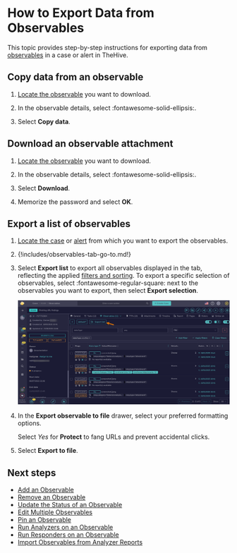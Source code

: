 # How to Export Data from Observables

This topic provides step-by-step instructions for exporting data from [observables](about-observables.md) in a case or alert in TheHive.

## Copy data from an observable

1. [Locate the observable](../search-for-cases/find-an-observable.md) you want to download.

2. In the observable details, select :fontawesome-solid-ellipsis:.

3. Select **Copy data**.

## Download an observable attachment

1. [Locate the observable](../search-for-cases/find-an-observable.md) you want to download.

2. In the observable details, select :fontawesome-solid-ellipsis:.

3. Select **Download**.

4. Memorize the password and select **OK**.

## Export a list of observables

1. [Locate the case](../search-for-cases/find-a-case.md) or [alert](../../alerts/search-for-alerts/find-an-alert.md) from which you want to export the observables.

2. {!includes/observables-tab-go-to.md!}

3. Select **Export list** to export all observables displayed in the tab, reflecting the applied [filters and sorting](../../about-filtering-and-sorting.md). To export a specific selection of observables, select :fontawesome-regular-square: next to the observables you want to export, then select **Export selection**.

    ![Export list observables](../../../../images/user-guides/analyst-corner/cases/export-list-observables.png)

4. In the **Export observable to file** drawer, select your preferred formatting options.

    Select *Yes* for **Protect** to fang URLs and prevent accidental clicks.
    
5. Select **Export to file**.

<h2>Next steps</h2>

* [Add an Observable](add-an-observable.md)
* [Remove an Observable](remove-an-observable.md)
* [Update the Status of an Observable](update-an-observable-status.md)
* [Edit Multiple Observables](edit-multiple-observables.md)
* [Pin an Observable](pin-an-observable.md)
* [Run Analyzers on an Observable](run-analyzers-on-an-observable.md)
* [Run Responders on an Observable](run-responders-on-an-observable.md)
* [Import Observables from Analyzer Reports](import-observables-from-analyzer-reports.md)